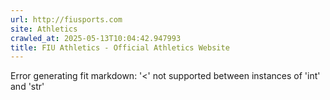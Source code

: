 ```yaml
---
url: http://fiusports.com
site: Athletics
crawled_at: 2025-05-13T10:04:42.947993
title: FIU Athletics - Official Athletics Website
---
```


Error generating fit markdown: '<' not supported between instances of 'int' and 'str'
